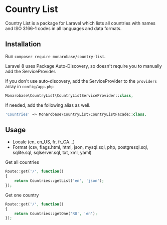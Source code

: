 # Country List

Country List is a package for Laravel which lists all countries with names and ISO 3166-1 codes in all languages and data formats.


## Installation

Run `composer require monarobase/country-list`.

Laravel 8 uses Package Auto-Discovery, so doesn't require you to manually add the ServiceProvider.

If you don't use auto-discovery, add the ServiceProvider to the `providers` array in `config/app.php`

```php
Monarobase\CountryList\CountryListServiceProvider::class,
```

If needed, add the following alias as well.

```php
'Countries' => Monarobase\CountryList\CountryListFacade::class,
```

## Usage

- Locale (en, en_US, fr, fr_CA...)
- Format (csv, flags.html, html, json, mysql.sql, php, postgresql.sql, sqlite.sql, sqlserver.sql, txt, xml, yaml)

Get all countries

```php
Route::get('/', function()
{
	return Countries::getList('en', 'json');
});
```

Get one country

```php
Route::get('/', function()
{
	return Countries::getOne('RU', 'en');
});
```
